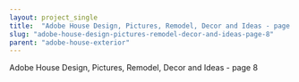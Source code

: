 ```yaml
---
layout: project_single
title:  "Adobe House Design, Pictures, Remodel, Decor and Ideas - page 8"
slug: "adobe-house-design-pictures-remodel-decor-and-ideas-page-8"
parent: "adobe-house-exterior"
---
```

Adobe House Design, Pictures, Remodel, Decor and Ideas - page 8